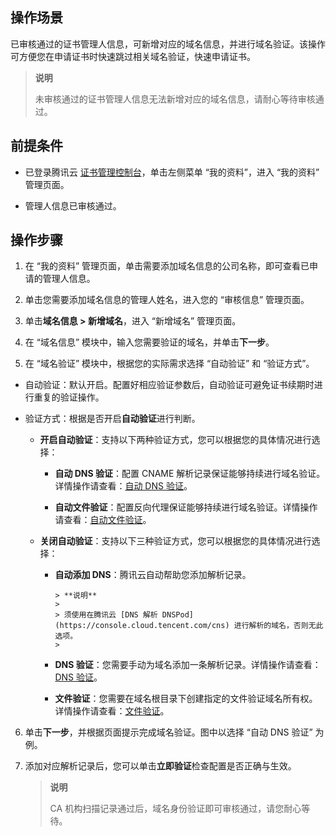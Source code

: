 ## 操作场景

已审核通过的证书管理人信息，可新增对应的域名信息，并进行域名验证。该操作可方便您在申请证书时快速跳过相关域名验证，快速申请证书。

> **说明**
> 
> 未审核通过的证书管理人信息无法新增对应的域名信息，请耐心等待审核通过。
> 


## 前提条件
- 已登录腾讯云 [证书管理控制台](https://console.cloud.tencent.com/certoverview)，单击左侧菜单 “我的资料”，进入 “我的资料” 管理页面。

- 管理人信息已审核通过。


## 操作步骤
1. 在 “我的资料” 管理页面，单击需要添加域名信息的公司名称，即可查看已申请的管理人信息。

2. 单击您需要添加域名信息的管理人姓名，进入您的 “审核信息” 管理页面。

3. 单击**域名信息 > 新增域名**，进入 “新增域名” 管理页面。

4. 在 “域名信息” 模块中，输入您需要验证的域名，并单击**下一步**。
5. 在 “域名验证” 模块中，根据您的实际需求选择 “自动验证” 和 “验证方式”。

  - 自动验证：默认开启。配置好相应验证参数后，自动验证可避免证书续期时进行重复的验证操作。

  - 验证方式：根据是否开启**自动验证**进行判断。

    - **开启自动验证**：支持以下两种验证方式，您可以根据您的具体情况进行选择：

      - **自动 DNS 验证**：配置 CNAME 解析记录保证能够持续进行域名验证。详情操作请查看：[自动 DNS 验证](https://www.tencentcloud.com/document/product/1007/53635)。

      - **自动文件验证**：配置反向代理保证能够持续进行域名验证。详情操作请查看：[自动文件验证](https://intl.cloud.tencent.com/document/product/1007/44061)。

    - **关闭自动验证**：支持以下三种验证方式，您可以根据您的具体情况进行选择：

      - **自动添加 DNS**：腾讯云自动帮助您添加解析记录。
            

            > **说明**
            > 
            > 须使用在腾讯云 [DNS 解析 DNSPod](https://console.cloud.tencent.com/cns) 进行解析的域名，否则无此选项。
            > 

      - **DNS 验证**：您需要手动为域名添加一条解析记录。详情操作请查看：[DNS 验证](https://intl.cloud.tencent.com/document/product/1007/45895)。

      - **文件验证**：您需要在域名根目录下创建指定的文件验证域名所有权。详情操作请查看：[文件验证](https://intl.cloud.tencent.com/document/product/1007/43542)。

6. 单击**下一步**，并根据页面提示完成域名验证。图中以选择 “自动 DNS 验证” 为例。

7. 添加对应解析记录后，您可以单击**立即验证**检查配置是否正确与生效。
   

   > **说明**
   > 
   > CA 机构扫描记录通过后，域名身份验证即可审核通过，请您耐心等待。
   > 
